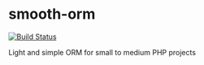 smooth-orm
==========
[![Build Status](https://travis-ci.org/flowcode/smooth.png)](https://travis-ci.org/flowcode/smooth-orm)

Light and simple ORM for small to medium PHP projects